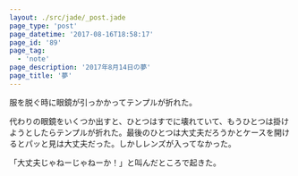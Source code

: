 ```yaml
---
layout: ./src/jade/_post.jade
page_type: 'post'
page_datetime: '2017-08-16T18:58:17'
page_id: '89'
page_tag:
  - 'note'
page_description: '2017年8月14日の夢'
page_title: '夢'
---
```

服を脱ぐ時に眼鏡が引っかかってテンプルが折れた。

代わりの眼鏡をいくつか出すと、ひとつはすでに壊れていて、もうひとつは掛けようとしたらテンプルが折れた。最後のひとつは大丈夫だろうかとケースを開けるとパッと見は大丈夫だった。しかしレンズが入ってなかった。

「大丈夫じゃねーじゃねーか！」と叫んだところで起きた。
